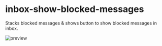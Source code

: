 # inbox-show-blocked-messages
Stacks blocked messages & shows button to show blocked messages in inbox.

![preview](https://i.imgur.com/Pu32h2A.jpg)
